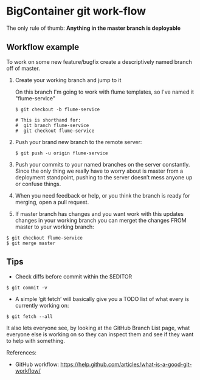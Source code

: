 # BigContainer git work-flow

The only rule of thumb: **Anything in the master branch is deployable**

## Workflow example

To work on some new feature/bugfix create a descriptively named branch off of master.

1. Create your working branch and jump to it

   On this branch I'm going to work with flume templates, so I've named it "flume-service"

   ```
   $ git checkout -b flume-service

   # This is shorthand for:
   #  git branch flume-service
   #  git checkout flume-service
   ```

2. Push your brand new branch to the remote server:

   ```
   $ git push -u origin flume-service
   ```

3. Push your commits to your named branches on the server constantly. Since the
  only thing we really have to worry about is master from a deployment
  standpoint, pushing to the server doesn’t mess anyone up or confuse things.

4. When you need feedback or help, or you think the branch is ready for merging,
  open a pull request.

5. If master branch has changes and you want work with this updates changes in
  your working branch you can merget the changes FROM master to your working branch:

```
$ git checkout flume-service
$ git merge master
```

## Tips

* Check diffs before commit within the $EDITOR
```
$ git commit -v
```

* A simple ‘git fetch’ will basically give you a TODO list of what every is
  currently working on:
```
$ git fetch --all
```
It also lets everyone see, by looking at the GitHub Branch List page, what
everyone else is working on so they can inspect them and see if they want to
help with something.




References:
* GitHub workflow: https://help.github.com/articles/what-is-a-good-git-workflow/
